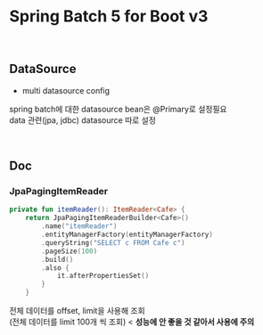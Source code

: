 # Spring Batch 5 for Boot v3

<br>

## DataSource

- multi datasource config

spring batch에 대한 datasource bean은 @Primary로 설정필요  
data 관련(jpa, jdbc) datasource 따로 설정

<br>

## Doc

### JpaPagingItemReader

```kotlin
private fun itemReader(): ItemReader<Cafe> {
    return JpaPagingItemReaderBuilder<Cafe>()
        .name("itemReader")
        .entityManagerFactory(entityManagerFactory)
        .queryString("SELECT c FROM Cafe c")
        .pageSize(100)
        .build()
        .also {
            it.afterPropertiesSet()
        }
    }
```
전체 데이터를 offset, limit을 사용해 조회  
(전체 데이터를 limit 100개 씩 조회) < **성능에 안 좋을 것 같아서 사용에 주의** 